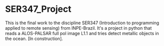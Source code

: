# SER347_Project
This is the final work to the discipline SER347 (Introduction to programming applied to remote sensing) from INPE-Brazil.
It's a project in python that reads a ALOS-PALSAR full pol image L1.1 and tries detect metallic objects in the ocean.
[In construction].
